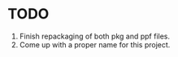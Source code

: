 
# TODO

1. Finish repackaging of both pkg and ppf files.
0. Come up with a proper name for this project.
